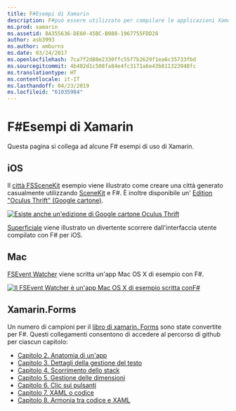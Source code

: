 ```yaml
---
title: F#Esempi di Xamarin
description: F#può essere utilizzato per compilare le applicazioni Xamarin. Questo documento i collegamenti ai vari dispositivi iOS, Mac e app Xamarin di esempio xamarin. Forms progetti scritti in F#.
ms.prod: xamarin
ms.assetid: 8A355636-DE60-45BC-B988-1967755FDD28
author: asb3993
ms.author: amburns
ms.date: 03/24/2017
ms.openlocfilehash: 7ca7f2d88e2330ffc55f7b2629f1ea6c35733fbd
ms.sourcegitcommit: 4b402d1c508fa84e4fc3171a6e43b811323948fc
ms.translationtype: HT
ms.contentlocale: it-IT
ms.lasthandoff: 04/23/2019
ms.locfileid: "61035984"
---
```

# <a name="f-samples-for-xamarin"></a>F#Esempi di Xamarin

Questa pagina si collega ad alcune F# esempi di uso di Xamarin.

## <a name="ios"></a>iOS

Il [città FSSceneKit](https://developer.xamarin.com/samples/monotouch/ios8/FSSceneKit/) esempio viene illustrato come creare una città generato casualmente utilizzando [SceneKit](xref:SceneKit) e F#. È inoltre disponibile un' [Edition "Oculus Thrift" (Google cartone)](https://developer.xamarin.com/samples/monotouch/ios8/SceneKitFSharp/).

[![](samples-images/fxscenekit-sml.png "Esiste anche un'edizione di Google cartone Oculus Thrift")](samples-images/fxscenekit.png#lightbox)

[Superficiale](https://github.com/dvdsgl/shallow) viene illustrato un divertente scorrere dall'interfaccia utente compilato con F# per iOS.

## <a name="mac"></a>Mac

[FSEvent Watcher](https://developer.xamarin.com/samples/mac/FSEvents/) viene scritta un'app Mac OS X di esempio con F#.

[![](samples-images/fsevents-sml.png "Il FSEvent Watcher è un'app Mac OS X di esempio scritta conF#")](samples-images/fsevents.png#lightbox)

## <a name="xamarinforms"></a>Xamarin.Forms

Un numero di campioni per il [libro di xamarin. Forms](~/xamarin-forms/creating-mobile-apps-xamarin-forms/index.md) sono state convertite per F#. Questi collegamenti consentono di accedere al percorso di github per ciascun capitolo:

- [Capitolo 2. Anatomia di un'app](https://github.com/xamarin/xamarin-forms-book-samples/tree/master/Chapter02/FS)
- [Capitolo 3. Dettagli della gestione del testo](https://github.com/xamarin/xamarin-forms-book-samples/tree/master/Chapter03/FS)
- [Capitolo 4. Scorrimento dello stack](https://github.com/xamarin/xamarin-forms-book-samples/tree/master/Chapter04/FS)
- [Capitolo 5. Gestione delle dimensioni](https://github.com/xamarin/xamarin-forms-book-samples/tree/master/Chapter05/FS)
- [Capitolo 6. Clic sui pulsanti](https://github.com/xamarin/xamarin-forms-book-samples/tree/master/Chapter06/FS)
- [Capitolo 7. XAML o codice](https://github.com/xamarin/xamarin-forms-book-samples/tree/master/Chapter07/FS/CodePlusXaml)
- [Capitolo 8. Armonia tra codice e XAML](https://github.com/xamarin/xamarin-forms-book-samples/tree/master/Chapter08/FS/XamlKeypad)


